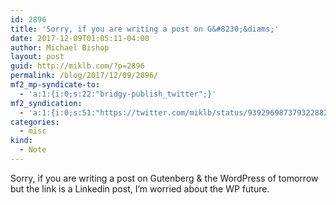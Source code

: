 ```yaml
---
id: 2896
title: 'Sorry, if you are writing a post on G&#8230;&diams;'
date: 2017-12-09T01:05:11-04:00
author: Michael Bishop
layout: post
guid: http://miklb.com/?p=2896
permalink: /blog/2017/12/09/2896/
mf2_mp-syndicate-to:
  - 'a:1:{i:0;s:22:"bridgy-publish_twitter";}'
mf2_syndication:
  - 'a:1:{i:0;s:51:"https://twitter.com/miklb/status/939296987379322882";}'
categories:
  - misc
kind:
  - Note
---
```

Sorry, if you are writing a post on Gutenberg & the WordPress of tomorrow but the link is a Linkedin post, I’m worried about the WP future.